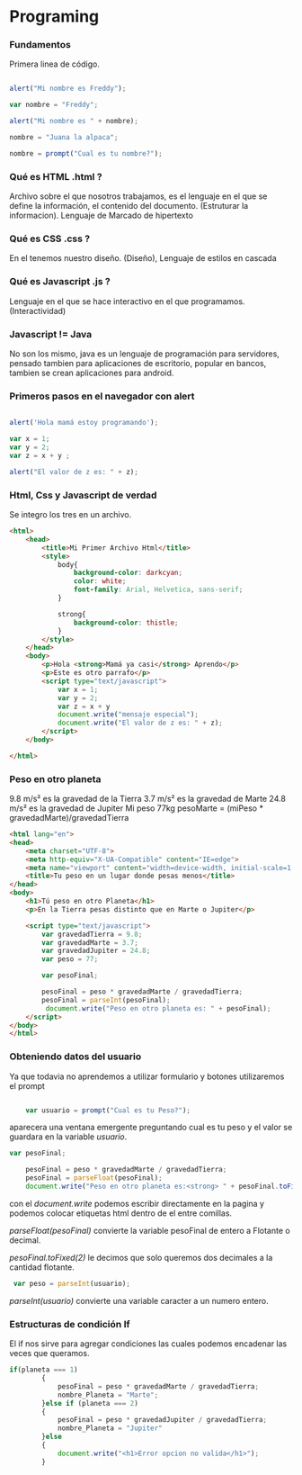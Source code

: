 # Programing

### Fundamentos
Primera linea de código.

```javascript

alert("Mi nombre es Freddy");

var nombre = "Freddy";

alert("Mi nombre es " + nombre);

nombre = "Juana la alpaca";

nombre = prompt("Cual es tu nombre?");

```

### Qué es HTML .html ?
Archivo sobre el que nosotros trabajamos, es el lenguaje en el que se define la información, el contenido del documento. (Estruturar la informacion).
Lenguaje de Marcado de hipertexto

### Qué es CSS .css ?
En el tenemos nuestro diseño. (Diseño),
Lenguaje de estilos en cascada


### Qué es Javascript .js ?
Lenguaje en el que se hace interactivo en el que programamos.(Interactividad)

### Javascript != Java
No son los mismo, java es un lenguaje de programación para servidores, pensado tambien para aplicaciones de escritorio, popular en bancos, tambien se crean aplicaciones para android.

### Primeros pasos en el navegador con alert

```javascript

alert('Hola mamá estoy programando');

var x = 1;
var y = 2;
var z = x + y ;

alert("El valor de z es: " + z);

```

### Html, Css y Javascript de verdad
Se integro los tres en un archivo.
```html
<html>
    <head>
        <title>Mi Primer Archivo Html</title>
        <style>
            body{
                background-color: darkcyan;
                color: white;
                font-family: Arial, Helvetica, sans-serif;
            }

            strong{
                background-color: thistle;
            }
        </style>
    </head>
    <body>
        <p>Hola <strong>Mamá ya casi</strong> Aprendo</p>
        <p>Este es otro parrafo</p>
        <script type="text/javascript">
            var x = 1;
            var y = 2;
            var z = x + y
            document.write("mensaje especial");
            document.write("El valor de z es: " + z);
        </script>
    </body>

</html>
```
### Peso en otro planeta
9.8 m/s² es la gravedad de la Tierra
3.7 m/s² es la gravedad de Marte
24.8 m/s² es la gravedad de Jupiter
Mi peso 77kg
pesoMarte = (miPeso * gravedadMarte)/gravedadTierra

```html
<html lang="en">
<head>
    <meta charset="UTF-8">
    <meta http-equiv="X-UA-Compatible" content="IE=edge">
    <meta name="viewport" content="width=device-width, initial-scale=1.0">
    <title>Tu peso en un lugar donde pesas menos</title>
</head>
<body>
    <h1>Tú peso en otro Planeta</h1>
    <p>En la Tierra pesas distinto que en Marte o Jupiter</p>

    <script type="text/javascript">
        var gravedadTierra = 9.8;
        var gravedadMarte = 3.7;
        var gravedadJupiter = 24.8;
        var peso = 77;

        var pesoFinal;

        pesoFinal = peso * gravedadMarte / gravedadTierra;
        pesoFinal = parseInt(pesoFinal);
         document.write("Peso en otro planeta es: " + pesoFinal);
    </script>
</body>
</html>
```

### Obteniendo datos del usuario
Ya que todavia no aprendemos a utilizar formulario y botones utilizaremos el prompt

```javascript

    var usuario = prompt("Cual es tu Peso?");
```
aparecera una ventana emergente preguntando cual es tu peso y el valor se guardara en la
variable *usuario*.

```javascript
var pesoFinal;

    pesoFinal = peso * gravedadMarte / gravedadTierra;
    pesoFinal = parseFloat(pesoFinal);
    document.write("Peso en otro planeta es:<strong> " + pesoFinal.toFixed(2) + " " + "Kilos</strong>");
```
con el *document.write* podemos escribir directamente en la pagina y podemos colocar etiquetas html
dentro de el entre comillas.

*parseFloat(pesoFinal)* convierte la variable pesoFinal de entero a Flotante o decimal.

*pesoFinal.toFixed(2)* le decimos que solo queremos dos decimales a la cantidad flotante.

```javascript
 var peso = parseInt(usuario);
```
*parseInt(usuario)* convierte una variable caracter a un numero entero.

### Estructuras de condición If

El if nos sirve para agregar condiciones las cuales podemos encadenar las veces que queramos.

```javascript
if(planeta === 1)
        {
            pesoFinal = peso * gravedadMarte / gravedadTierra;
            nombre_Planeta = "Marte";
        }else if (planeta === 2)
        {
            pesoFinal = peso * gravedadJupiter / gravedadTierra;
            nombre_Planeta = "Jupiter"
        }else
        {
            document.write("<h1>Error opcion no valida</h1>");
        }
```





